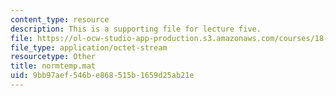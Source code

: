 ```yaml
---
content_type: resource
description: This is a supporting file for lecture five.
file: https://ol-ocw-studio-app-production.s3.amazonaws.com/courses/18-443-statistics-for-applications-fall-2006/9bb97aef546be868515b1659d25ab21e_normtemp.mat
file_type: application/octet-stream
resourcetype: Other
title: normtemp.mat
uid: 9bb97aef-546b-e868-515b-1659d25ab21e
---
```

